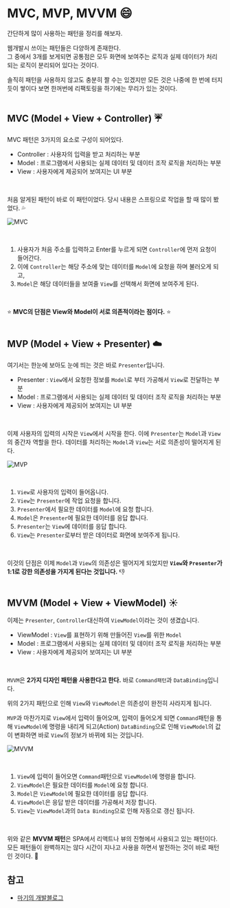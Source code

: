 # MVC, MVP, MVVM :smile:

간단하게 많이 사용하는 패턴을 정리를 해보자.
</br>

웹개발시 쓰이는 패턴들은 다양하게 존재한다.</br>
그 중에서 3개를 보게되면 공통점은 모두 화면에 보여주는 로직과 실제 데이터가 처리 되는 로직이 분리되어 있다는 것이다.
</br>

솔직히 패턴을 사용하지 않고도 충분히 짤 수는 있겠지만 모든 것은 나중에 한 번에 터지듯이 쌓이다 보면 한꺼번에 리팩토링을 하기에는 무리가 있는 것이다.
</br>
</br>

## **MVC (Model + View + Controller)** :umbrella:

MVC 패턴은 3가지의 요소로 구성이 되어있다.
</br>

- Controller : 사용자의 입력을 받고 처리하는 부분
- Model : 프로그램에서 사용되는 실제 데이터 및 데이터 조작 로직을 처리하는 부분
- View : 사용자에게 제공되어 보여지는 UI 부분

</br>

처음 알게된 패턴이 바로 이 패턴이었다. 당시 내용은 스프링으로 작업을 할 때 많이 봤었다. :sweat_drops:
</br>

![MVC](https://github.com/SeonHyungJo/FrontEnd-Dev/blob/design-pattern/assets/image/MVC.png?raw=true)

</br>

1. 사용자가 처음 주소를 입력하고 Enter를 누르게 되면 `Controller`에 먼저 요청이 들어간다.
2. 이에 `Controller`는 해당 주소에 맞는 데이터를 `Model`에 요청을 하며 불러오게 되고,
3. `Model`은 해당 데이터들을 보여줄 `View`를 선택해서 화면에 보여주게 된다.

</br>

:star: **MVC의 단점은 View와 Model이 서로 의존적이라는 점이다.** :star:
</br>
</br>

## **MVP (Model + View + Presenter)** :cloud:

여기서는 한눈에 보아도 눈에 띄는 것은 바로 `Presenter`입니다.
</br>

- Presenter : `View`에서 요청한 정보를 `Model`로 부터 가공해서 `View`로 전달하는 부분
- Model : 프로그램에서 사용되는 실제 데이터 및 데이터 조작 로직을 처리하는 부분
- View : 사용자에게 제공되어 보여지는 UI 부분

</br>

이제 사용자의 입력의 시작은 `View`에서 시작을 한다. 이에 `Presenter`는 `Model`과 `View`의 중간자 역할을 한다. 데이터를 처리하는 `Model`과 `View`는 서로 의존성이 떨어지게 된다.
</br>

![MVP](https://github.com/SeonHyungJo/FrontEnd-Dev/blob/design-pattern/assets/image/MVP.png?raw=true)

</br>

1. `View`로 사용자의 입력이 들어옵니다.
2. `View`는 `Presenter`에 작업 요청을 합니다.
3. `Presenter`에서 필요한 데이터를 `Model`에 요청 합니다.
4. `Model`은 `Presenter`에 필요한 데이터를 응답 합니다.
5. `Presenter`는 `View`에 데이터를 응답 합니다.
6. `View`는 `Presenter`로부터 받은 데이터로 화면에 보여주게 됩니다.

</br>

이것의 단점은 이제 `Model`과 `View`의 의존성은 떨어지게 되었지만 **`View`와 `Presenter`가 1:1로 강한 의존성을 가지게 된다는 것입니다.** :-1:
</br>
</br>

## **MVVM (Model + View + ViewModel)** :sunny:

이제는 `Presenter`, `Controller`대신하여 `ViewModel`이라는 것이 생겼습니다.
</br>

- ViewModel : `View`를 표현하기 위해 만들어진 `View`를 위한 `Model`
- Model : 프로그램에서 사용되는 실제 데이터 및 데이터 조작 로직을 처리하는 부분
- View : 사용자에게 제공되어 보여지는 UI 부분

</br>

`MVVM`은 **2가지 디자인 패턴을 사용한다고 한다.** 바로 `Command패턴`과 `DataBinding`입니다.
</br>

위의 2가지 패턴으로 인해 `View`와 `ViewModel`은 의존성이 완전히 사라지게 됩니다.
</br>

`MVP`과 마찬가지로 `View`에서 입력이 들어오며, 입력이 들어오게 되면 `Command`패턴을 통해 `ViewModel`에 명령을 내리게 되고(Action) `DataBinding`으로 인해 `ViewModel`의 값이 변화하면 바로 `View`의 정보가 바뀌에 되는 것입니다.
</br>

![MVVM](https://github.com/SeonHyungJo/FrontEnd-Dev/blob/design-pattern/assets/image/MVVM.png?raw=true)

</br>

1. `View`에 입력이 들어오면 `Command`패턴으로 `ViewModel`에 명령을 합니다.
2. `ViewModel`은 필요한 데이터를 `Model`에 요청 합니다.
3. `Model`은 `ViewModel`에 필요한 데이터를 응답 합니다.
4. `ViewModel`은 응답 받은 데이터를 가공해서 저장 합니다.
5. `View`는 `ViewModel`과의 `Data Binding`으로 인해 자동으로 갱신 됩니다.

</br>

위와 같은 **MVVM 패턴**은 SPA에서 리액트나 뷰의 진형에서 사용되고 있는 패턴이다. 모든 패턴들이 완벽하지는 않다 시간이 지나고 사용을 하면서 발전하는 것이 바로 패턴인 것이다. :running:

## 참고

- [마기의 개발블로그](https://magi82.github.io/android-mvc-mvp-mvvm/)